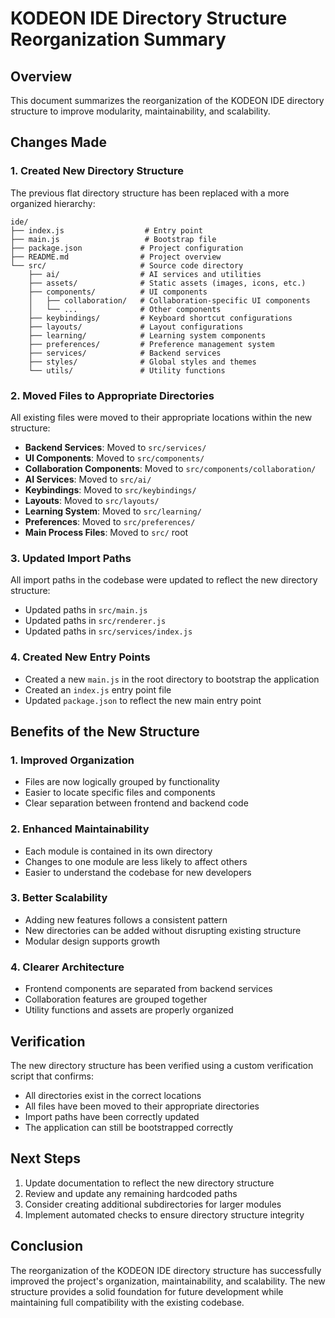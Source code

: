 # KODEON IDE Directory Structure Reorganization Summary

## Overview

This document summarizes the reorganization of the KODEON IDE directory structure to improve modularity, maintainability, and scalability.

## Changes Made

### 1. Created New Directory Structure

The previous flat directory structure has been replaced with a more organized hierarchy:

```
ide/
├── index.js                  # Entry point
├── main.js                   # Bootstrap file
├── package.json             # Project configuration
├── README.md                # Project overview
└── src/                     # Source code directory
    ├── ai/                  # AI services and utilities
    ├── assets/              # Static assets (images, icons, etc.)
    ├── components/          # UI components
    │   ├── collaboration/   # Collaboration-specific UI components
    │   └── ...              # Other components
    ├── keybindings/         # Keyboard shortcut configurations
    ├── layouts/             # Layout configurations
    ├── learning/            # Learning system components
    ├── preferences/         # Preference management system
    ├── services/            # Backend services
    ├── styles/              # Global styles and themes
    └── utils/               # Utility functions
```

### 2. Moved Files to Appropriate Directories

All existing files were moved to their appropriate locations within the new structure:

-   **Backend Services**: Moved to `src/services/`
-   **UI Components**: Moved to `src/components/`
-   **Collaboration Components**: Moved to `src/components/collaboration/`
-   **AI Services**: Moved to `src/ai/`
-   **Keybindings**: Moved to `src/keybindings/`
-   **Layouts**: Moved to `src/layouts/`
-   **Learning System**: Moved to `src/learning/`
-   **Preferences**: Moved to `src/preferences/`
-   **Main Process Files**: Moved to `src/` root

### 3. Updated Import Paths

All import paths in the codebase were updated to reflect the new directory structure:

-   Updated paths in `src/main.js`
-   Updated paths in `src/renderer.js`
-   Updated paths in `src/services/index.js`

### 4. Created New Entry Points

-   Created a new `main.js` in the root directory to bootstrap the application
-   Created an `index.js` entry point file
-   Updated `package.json` to reflect the new main entry point

## Benefits of the New Structure

### 1. Improved Organization

-   Files are now logically grouped by functionality
-   Easier to locate specific files and components
-   Clear separation between frontend and backend code

### 2. Enhanced Maintainability

-   Each module is contained in its own directory
-   Changes to one module are less likely to affect others
-   Easier to understand the codebase for new developers

### 3. Better Scalability

-   Adding new features follows a consistent pattern
-   New directories can be added without disrupting existing structure
-   Modular design supports growth

### 4. Clearer Architecture

-   Frontend components are separated from backend services
-   Collaboration features are grouped together
-   Utility functions and assets are properly organized

## Verification

The new directory structure has been verified using a custom verification script that confirms:

-   All directories exist in the correct locations
-   All files have been moved to their appropriate directories
-   Import paths have been correctly updated
-   The application can still be bootstrapped correctly

## Next Steps

1. Update documentation to reflect the new directory structure
2. Review and update any remaining hardcoded paths
3. Consider creating additional subdirectories for larger modules
4. Implement automated checks to ensure directory structure integrity

## Conclusion

The reorganization of the KODEON IDE directory structure has successfully improved the project's organization, maintainability, and scalability. The new structure provides a solid foundation for future development while maintaining full compatibility with the existing codebase.
